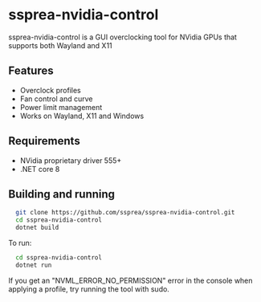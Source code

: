
# ssprea-nvidia-control


ssprea-nvidia-control is a GUI overclocking tool for NVidia GPUs that supports both Wayland and X11


## Features

- Overclock profiles
- Fan control and curve
- Power limit management
- Works on Wayland, X11 and Windows


## Requirements

- NVidia proprietary driver 555+
- .NET core 8

## Building and running



```bash
  git clone https://github.com/ssprea/ssprea-nvidia-control.git
  cd ssprea-nvidia-control
  dotnet build
```

To run:

```bash
  cd ssprea-nvidia-control
  dotnet run
```

If you get an "NVML_ERROR_NO_PERMISSION" error in the console when applying a profile, try running the tool with sudo.
